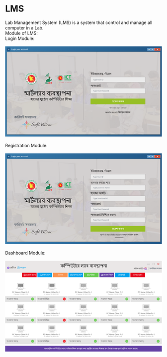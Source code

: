 # LMS
Lab Management System (LMS) is a system that control and manage all computer in a Lab.<br>
Module of LMS:<br>
Login Module:<br><br>
<img src="images/1.png"><br><br>
Registration Module:<br><br>
<img src="images/2.png"><br><br>
Dashboard Module:<br><br>
<img src="images/3.png"><br><br>

